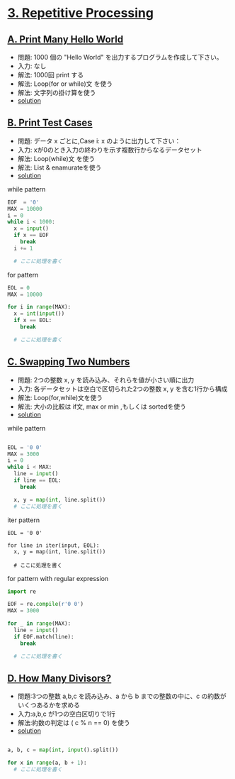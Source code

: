 # [3. Repetitive Processing ](https://onlinejudge.u-aizu.ac.jp/courses/lesson/2/ITP1/3)

## [A. Print Many Hello World ](https://onlinejudge.u-aizu.ac.jp/courses/lesson/2/ITP1/3/ITP1_3_A)

- 問題: 1000 個の "Hello World" を出力するプログラムを作成して下さい。
- 入力: なし
- 解法: 1000回 print する
- 解法: Loop(for or while)文 を使う
- 解法: 文字列の掛け算を使う
- [solution](https://onlinejudge.u-aizu.ac.jp/solutions/problem/ITP1_3_A)


## [B. Print Test Cases ](https://onlinejudge.u-aizu.ac.jp/courses/lesson/2/ITP1/3/ITP1_3_B)

- 問題: データ x ごとに,Case i: x のように出力して下さい：
- 入力: xが0のとき入力の終わりを示す複数行からなるデータセット
- 解法: Loop(while)文 を使う
- 解法: List & enamurateを使う
- [solution](https://onlinejudge.u-aizu.ac.jp/solutions/problem/ITP1_3_B)

while pattern
```py
EOF  = '0'
MAX = 10000
i = 0
while i < 1000:
  x = input()
  if x == EOF
    break
  i += 1

  # ここに処理を書く
```

for pattern 
```py
EOL = 0
MAX = 10000

for i in range(MAX):
  x = int(input())
  if x == EOL:
    break

  # ここに処理を書く
```

## [C. Swapping Two Numbers ](https://onlinejudge.u-aizu.ac.jp/courses/lesson/2/ITP1/3/ITP1_3_C)

- 問題: 2つの整数 x, y を読み込み、それらを値が小さい順に出力
- 入力: 各データセットは空白で区切られた2つの整数 x, y を含む1行から構成
- 解法: Loop(for,while)文を使う
- 解法: 大小の比較は if文, max or min ,もしくは sortedを使う
- [solution](https://onlinejudge.u-aizu.ac.jp/solutions/problem/ITP1_3_C)

while pattern
```py

EOL = '0 0'
MAX = 3000
i = 0
while i < MAX:
  line = input()
  if line == EOL:
    break

  x, y = map(int, line.split())
  # ここに処理を書く

```
iter pattern
```
EOL = '0 0'

for line in iter(input, EOL):
  x, y = map(int, line.split())

  # ここに処理を書く

```

for pattern with regular expression
```py
import re

EOF = re.compile(r'0 0')
MAX = 3000

for _ in range(MAX):
  line = input()
  if EOF.match(line):
    break

  # ここに処理を書く

```

## [D. How Many Divisors? ](https://onlinejudge.u-aizu.ac.jp/courses/lesson/2/ITP1/3/ITP1_3__D)

- 問題:3つの整数 a,b,c を読み込み、a から b までの整数の中に、c の約数がいくつあるかを求める
- 入力:a,b,c が1つの空白区切りで1行
- 解法:約数の判定は ( c % n == 0) を使う
- [solution](https://onlinejudge.u-aizu.ac.jp/solutions/problem/ITP1_3_D)

```py

a, b, c = map(int, input().split())

for x in range(a, b + 1):
  # ここに処理を書く

```